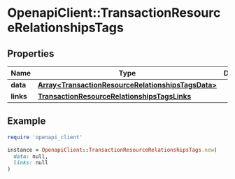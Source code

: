 # OpenapiClient::TransactionResourceRelationshipsTags

## Properties

| Name | Type | Description | Notes |
| ---- | ---- | ----------- | ----- |
| **data** | [**Array&lt;TransactionResourceRelationshipsTagsData&gt;**](TransactionResourceRelationshipsTagsData.md) |  |  |
| **links** | [**TransactionResourceRelationshipsTagsLinks**](TransactionResourceRelationshipsTagsLinks.md) |  | [optional] |

## Example

```ruby
require 'openapi_client'

instance = OpenapiClient::TransactionResourceRelationshipsTags.new(
  data: null,
  links: null
)
```

